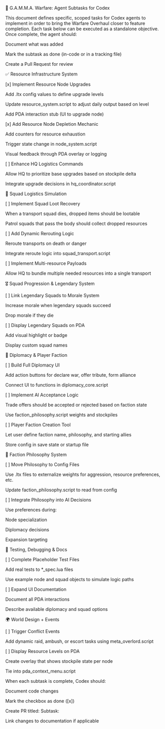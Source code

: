 🧠 G.A.M.M.A. Warfare: Agent Subtasks for Codex

This document defines specific, scoped tasks for Codex agents to implement in order to bring the Warfare Overhaul closer to feature completion. Each task below can be executed as a standalone objective. Once complete, the agent should:

Document what was added

Mark the subtask as done (in-code or in a tracking file)

Create a Pull Request for review

✅ Resource Infrastructure System

[x] Implement Resource Node Upgrades

Add .ltx config values to define upgrade levels

Update resource_system.script to adjust daily output based on level

Add PDA interaction stub (UI to upgrade node)

[x] Add Resource Node Depletion Mechanic

Add counters for resource exhaustion

Trigger state change in node_system.script

Visual feedback through PDA overlay or logging

[ ] Enhance HQ Logistics Commands

Allow HQ to prioritize base upgrades based on stockpile delta

Integrate upgrade decisions in hq_coordinator.script

🚚 Squad Logistics Simulation

[ ] Implement Squad Loot Recovery

When a transport squad dies, dropped items should be lootable

Patrol squads that pass the body should collect dropped resources

[ ] Add Dynamic Rerouting Logic

Reroute transports on death or danger

Integrate reroute logic into squad_transport.script

[ ] Implement Multi-resource Payloads

Allow HQ to bundle multiple needed resources into a single transport

🎖️ Squad Progression & Legendary System

[ ] Link Legendary Squads to Morale System

Increase morale when legendary squads succeed

Drop morale if they die

[ ] Display Legendary Squads on PDA

Add visual highlight or badge

Display custom squad names

🤝 Diplomacy & Player Faction

[ ] Build Full Diplomacy UI

Add action buttons for declare war, offer tribute, form alliance

Connect UI to functions in diplomacy_core.script

[ ] Implement AI Acceptance Logic

Trade offers should be accepted or rejected based on faction state

Use faction_philosophy.script weights and stockpiles

[ ] Player Faction Creation Tool

Let user define faction name, philosophy, and starting allies

Store config in save state or startup file

🧠 Faction Philosophy System

[ ] Move Philosophy to Config Files

Use .ltx files to externalize weights for aggression, resource preferences, etc.

Update faction_philosophy.script to read from config

[ ] Integrate Philosophy into AI Decisions

Use preferences during:

Node specialization

Diplomacy decisions

Expansion targeting

🔧 Testing, Debugging & Docs

[ ] Complete Placeholder Test Files

Add real tests to *_spec.lua files

Use example node and squad objects to simulate logic paths

[ ] Expand UI Documentation

Document all PDA interactions

Describe available diplomacy and squad options

🌍 World Design + Events

[ ] Trigger Conflict Events

Add dynamic raid, ambush, or escort tasks using meta_overlord.script

[ ] Display Resource Levels on PDA

Create overlay that shows stockpile state per node

Tie into pda_context_menu.script

When each subtask is complete, Codex should:

Document code changes

Mark the checkbox as done ([x])

Create PR titled: Subtask: <Name>

Link changes to documentation if applicable
